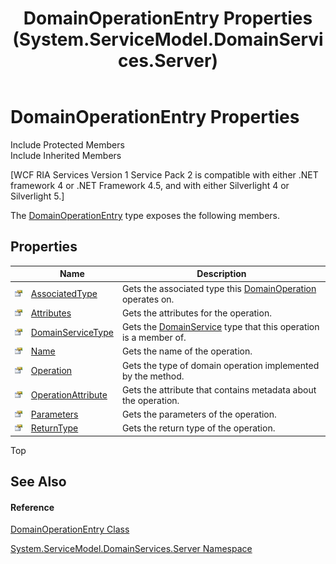 ﻿---
title: DomainOperationEntry Properties (System.ServiceModel.DomainServices.Server)
TOCTitle: DomainOperationEntry Properties
ms:assetid: Properties.T:System.ServiceModel.DomainServices.Server.DomainOperationEntry
ms:mtpsurl: https://msdn.microsoft.com/en-us/library/system.servicemodel.domainservices.server.domainoperationentry_properties(v=VS.91)
ms:contentKeyID: 28755246
ms.date: 01/27/2012
mtps_version: v=VS.91
---

# DomainOperationEntry Properties

Include Protected Members  
Include Inherited Members  

\[WCF RIA Services Version 1 Service Pack 2 is compatible with either .NET framework 4 or .NET Framework 4.5, and with either Silverlight 4 or Silverlight 5.\]

The [DomainOperationEntry](ff423137\(v=vs.91\).md) type exposes the following members.

## Properties

<table>
<thead>
<tr class="header">
<th> </th>
<th>Name</th>
<th>Description</th>
</tr>
</thead>
<tbody>
<tr class="odd">
<td><img src="images\Ff422600.pubproperty(en-us,VS.91).gif" title="Public property" alt="Public property" /></td>
<td><a href="ff423191(v=vs.91).md">AssociatedType</a></td>
<td>Gets the associated type this <a href="ff423104(v=vs.91).md">DomainOperation</a> operates on.</td>
</tr>
<tr class="even">
<td><img src="images\Ff422600.pubproperty(en-us,VS.91).gif" title="Public property" alt="Public property" /></td>
<td><a href="ff423057(v=vs.91).md">Attributes</a></td>
<td>Gets the attributes for the operation.</td>
</tr>
<tr class="odd">
<td><img src="images\Ff422600.pubproperty(en-us,VS.91).gif" title="Public property" alt="Public property" /></td>
<td><a href="ff423370(v=vs.91).md">DomainServiceType</a></td>
<td>Gets the <a href="ff422911(v=vs.91).md">DomainService</a> type that this operation is a member of.</td>
</tr>
<tr class="even">
<td><img src="images\Ff422600.pubproperty(en-us,VS.91).gif" title="Public property" alt="Public property" /></td>
<td><a href="ff423123(v=vs.91).md">Name</a></td>
<td>Gets the name of the operation.</td>
</tr>
<tr class="odd">
<td><img src="images\Ff422600.pubproperty(en-us,VS.91).gif" title="Public property" alt="Public property" /></td>
<td><a href="ff422345(v=vs.91).md">Operation</a></td>
<td>Gets the type of domain operation implemented by the method.</td>
</tr>
<tr class="even">
<td><img src="images\Ff422600.pubproperty(en-us,VS.91).gif" title="Public property" alt="Public property" /></td>
<td><a href="ff423058(v=vs.91).md">OperationAttribute</a></td>
<td>Gets the attribute that contains metadata about the operation.</td>
</tr>
<tr class="odd">
<td><img src="images\Ff422600.pubproperty(en-us,VS.91).gif" title="Public property" alt="Public property" /></td>
<td><a href="ff423422(v=vs.91).md">Parameters</a></td>
<td>Gets the parameters of the operation.</td>
</tr>
<tr class="even">
<td><img src="images\Ff422600.pubproperty(en-us,VS.91).gif" title="Public property" alt="Public property" /></td>
<td><a href="ff423130(v=vs.91).md">ReturnType</a></td>
<td>Gets the return type of the operation.</td>
</tr>
</tbody>
</table>

Top

## See Also

#### Reference

[DomainOperationEntry Class](ff423137\(v=vs.91\).md)

[System.ServiceModel.DomainServices.Server Namespace](ff423220\(v=vs.91\).md)


